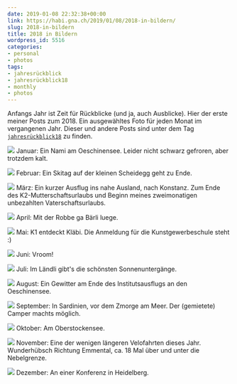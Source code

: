 ```yaml
---
date: 2019-01-08 22:32:38+00:00
link: https://habi.gna.ch/2019/01/08/2018-in-bildern/
slug: 2018-in-bildern
title: 2018 in Bildern
wordpress_id: 5516
categories:
- personal
- photos
tags:
- jahresrückblick
- jahresrückblick18
- monthly
- photos
---
```


Anfangs Jahr ist Zeit für Rückblicke (und ja, auch Ausblicke). Hier der erste meiner Posts zum 2018. Ein ausgewähltes Foto für jeden Monat im vergangenen Jahr.
Dieser und andere Posts sind unter dem Tag [`jahresrückblick18`](https://habi.gna.ch/tag/jahresruckblick18) zu finden.

![](https://habi.gna.ch/wp-content/uploads/2019/01/01-1024x335.jpg)
Januar: Ein Nami am Oeschinensee. Leider nicht schwarz gefroren, aber trotzdem kalt.

![](https://habi.gna.ch/wp-content/uploads/2019/01/02-1024x768.jpg)
Februar: Ein Skitag auf der kleinen Scheidegg geht zu Ende.

![](https://habi.gna.ch/wp-content/uploads/2019/01/03-1024x683.jpg)
März: Ein kurzer Ausflug ins nahe Ausland, nach Konstanz.
Zum Ende des K2-Mutterschaftsurlaubs und Beginn meines zweimonatigen unbezahlten Vaterschaftsurlaubs.

![](https://habi.gna.ch/wp-content/uploads/2019/01/04-1024x768.jpg)
April: Mit der Robbe ga Bärli luege.

![](https://habi.gna.ch/wp-content/uploads/2019/01/05-1024x1024.jpg)
Mai: K1 entdeckt Kläbi. Die Anmeldung für die Kunstgewerbeschule steht :)

![](https://habi.gna.ch/wp-content/uploads/2019/01/06-768x1024.jpg)
Juni: Vroom!

![](https://habi.gna.ch/wp-content/uploads/2019/01/07-1024x1024.jpg)
Juli: Im Ländli gibt's die schönsten Sonnenuntergänge.

![](https://habi.gna.ch/wp-content/uploads/2019/01/08-768x1024.jpg)
August: Ein Gewitter am Ende des Institutsausflugs an den Oeschinensee.

![](https://habi.gna.ch/wp-content/uploads/2019/01/09-1024x768.jpg)
September: In Sardinien, vor dem Zmorge am Meer. Der (gemietete) Camper machts möglich.

![](https://habi.gna.ch/wp-content/uploads/2019/01/10-1024x1024.jpg)
Oktober: Am Oberstockensee.

![](https://habi.gna.ch/wp-content/uploads/2019/01/11.jpg)
November: Eine der wenigen längeren Velofahrten dieses Jahr.
Wunderhübsch Richtung Emmental, ca. 18 Mal über und unter die Nebelgrenze.

![](https://habi.gna.ch/wp-content/uploads/2019/01/12-1024x1024.jpg)
Dezember: An einer Konferenz in Heidelberg.
